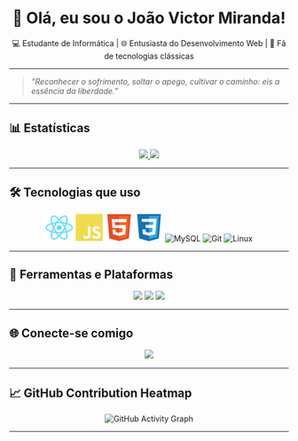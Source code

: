 <h1 align="center">👋 Olá, eu sou o João Victor Miranda!</h1>

<p align="center">💻 Estudante de Informática | 🌐 Entusiasta do Desenvolvimento Web | 🧠 Fã de tecnologias clássicas</p>

---

> *“Reconhecer o sofrimento, soltar o apego, cultivar o caminho: eis a essência da liberdade.”*

---

## 📊 Estatísticas

<div align="center">
  <a href="https://github.com/joaoVictorMiranda">
    <img height="180em" src="https://github-readme-stats.vercel.app/api?username=joaoVictorMiranda&show_icons=true&theme=gruvbox&hide_title=true&count_private=true" />
    <img height="180em" src="https://github-readme-stats.vercel.app/api/top-langs/?username=joaoVictorMiranda&layout=compact&theme=gruvbox" />
  </a>
</div>

---

## 🛠️ Tecnologias que uso

<div align="center">
  <img src="https://raw.githubusercontent.com/devicons/devicon/master/icons/react/react-original.svg" alt="React" width="50" height="50"/>
  <img src="https://raw.githubusercontent.com/devicons/devicon/master/icons/javascript/javascript-plain.svg" alt="JavaScript" width="50" height="50"/>
  <img src="https://raw.githubusercontent.com/devicons/devicon/master/icons/html5/html5-original.svg" alt="HTML" width="50" height="50"/>
  <img src="https://raw.githubusercontent.com/devicons/devicon/master/icons/css3/css3-original.svg" alt="CSS" width="50" height="50"/>
  <img src="https://cdn.jsdelivr.net/gh/devicons/devicon@latest/icons/mysql/mysql-original.svg" alt="MySQL" width="50" height="50"/>
  <img src="https://cdn.jsdelivr.net/gh/devicons/devicon@latest/icons/git/git-plain-wordmark.svg" alt="Git" width="50" height="50"/>
  <img src="https://cdn.jsdelivr.net/gh/devicons/devicon@latest/icons/linux/linux-original.svg" alt="Linux" width="50" height="50"/>
</div>

---

## 🚀 Ferramentas e Plataformas

<div align="center">
  <img src="https://img.shields.io/badge/Node.js-6DA55F?style=for-the-badge&logo=node.js&logoColor=white" />
  <img src="https://img.shields.io/badge/NPM-%23CB3837.svg?style=for-the-badge&logo=npm&logoColor=white" />
  <img src="https://img.shields.io/badge/Visual%20Studio%20Code-0078d7.svg?style=for-the-badge&logo=visual-studio-code&logoColor=white" />
</div>

---

## 🌐 Conecte-se comigo

<div align="center">
  <a href="https://www.linkedin.com/in/jo%C3%A3o-victor-miranda-48a314224/" target="_blank">
    <img src="https://img.shields.io/badge/LinkedIn-%230077B5.svg?style=for-the-badge&logo=linkedin&logoColor=white" />
  </a>
</div>

---


## 📈 GitHub Contribution Heatmap

<div align="center">
  <img src="https://github-readme-activity-graph.vercel.app/graph?username=joaoVictorMiranda&theme=gruvbox&hide_border=true&area=true" alt="GitHub Activity Graph" />
</div>

---

<!-- Fancy animated header (optional, can be removed) -->
<!-- 
<p align="center">
  <img src="https://capsule-render.vercel.app/api?type=waving&color=0f0f0f&height=150&section=header&text=Bem-vindo!&fontSize=30&fontColor=ffffff" />
</p>
-->
